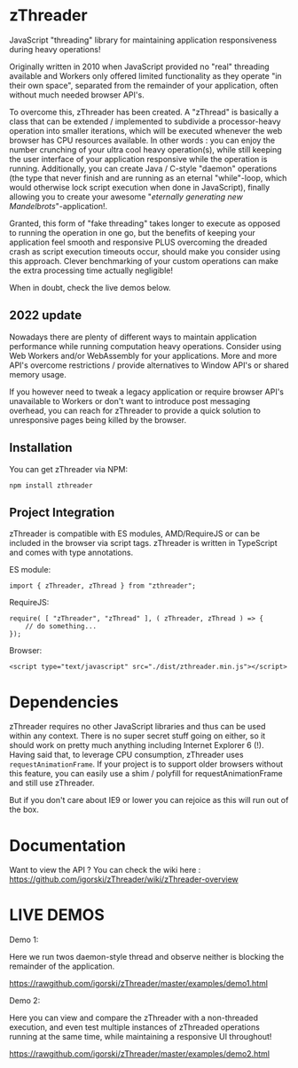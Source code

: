 zThreader
=========

JavaScript "threading" library for maintaining application responsiveness during heavy operations!

Originally written in 2010 when JavaScript provided no "real" threading available and Workers only offered
limited functionality as they operate "in their own space", separated from the remainder of your application, often
without much needed browser API's.

To overcome this, zThreader has been created. A "zThread" is basically a class that can be extended / implemented to subdivide a processor-heavy operation into smaller iterations, which will be executed whenever the web browser has CPU
resources available. In other words : you can enjoy the number crunching of your ultra cool heavy operation(s), while still keeping the user interface of your application responsive while the operation is running. Additionally, you can create Java / C-style "daemon" operations (the type that never finish and are running as an eternal "while"-loop, which would otherwise lock script execution when done in JavaScript), finally allowing you to create your awesome "_eternally generating new Mandelbrots_"-application!.

Granted, this form of "fake threading" takes longer to execute as opposed to running the operation in one go, but the benefits of keeping your application feel smooth and responsive PLUS overcoming the dreaded crash as script execution timeouts occur, should make you consider using this approach. Clever benchmarking of your custom operations can make the extra processing time actually negligible!

When in doubt, check the live demos below.

## 2022 update

Nowadays there are plenty of different ways to maintain application performance while running computation heavy operations. Consider using Web Workers and/or WebAssembly for your applications. More and more API's overcome restrictions / provide alternatives to Window API's or shared memory usage.

If you however need to tweak a legacy application or require browser API's unavailable to Workers or don't want to introduce post messaging overhead, you can reach for zThreader to provide a quick solution to unresponsive pages being killed by the browser.

## Installation

You can get zThreader via NPM:

```
npm install zthreader
```

## Project Integration

zThreader is compatible with ES modules, AMD/RequireJS or can be included in the browser via script tags.
zThreader is written in TypeScript and comes with type annotations.

ES module:

```
import { zThreader, zThread } from "zthreader";
```

RequireJS:

```
require( [ "zThreader", "zThread" ], ( zThreader, zThread ) => {
    // do something...
});
```

Browser:

```
<script type="text/javascript" src="./dist/zthreader.min.js"></script>
```

Dependencies
============

zThreader requires no other JavaScript libraries and thus can be used within any context. There is no super secret
stuff going on either, so it should work on pretty much anything including Internet Explorer 6 (!). Having said
that, to leverage CPU consumption, zThreader uses `requestAnimationFrame`. If your project is to support older browsers
without this feature, you can easily use a shim / polyfill for requestAnimationFrame and still use zThreader.

But if you don't care about IE9 or lower you can rejoice as this will run out of the box.

Documentation
=============

Want to view the API ? You can check the wiki here : https://github.com/igorski/zThreader/wiki/zThreader-overview

LIVE DEMOS
==========

Demo 1:

Here we run twos daemon-style thread and observe neither is blocking the remainder of the application.

https://rawgithub.com/igorski/zThreader/master/examples/demo1.html

Demo 2:

Here you can view and compare the zThreader with a non-threaded execution, and even test multiple instances of zThreaded operations
running at the same time, while maintaining a responsive UI throughout!

https://rawgithub.com/igorski/zThreader/master/examples/demo2.html
